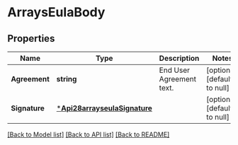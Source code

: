 # ArraysEulaBody

## Properties
Name | Type | Description | Notes
------------ | ------------- | ------------- | -------------
**Agreement** | **string** | End User Agreement text. | [optional] [default to null]
**Signature** | [***Api28arrayseulaSignature**](api2.8arrayseula_signature.md) |  | [optional] [default to null]

[[Back to Model list]](../README.md#documentation-for-models) [[Back to API list]](../README.md#documentation-for-api-endpoints) [[Back to README]](../README.md)

